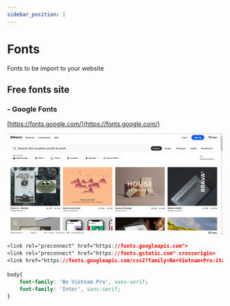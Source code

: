 ```yaml
---
sidebar_position: 1
---
```

# Fonts

Fonts to be import to your website

## Free fonts site

### - Google Fonts 
[https://fonts.google.com/](https://fonts.google.com/)

![googlefontsImage](../../../public/img/behance.jpg)

```css title="Demo of import fonts to website"
<link rel="preconnect" href="https://fonts.googleapis.com">
<link rel="preconnect" href="https://fonts.gstatic.com" crossorigin>
<link href="https://fonts.googleapis.com/css2?family=Be+Vietnam+Pro:ital,wght@1,300&family=Inter&display=swap" rel="stylesheet">

body{
    font-family: 'Be Vietnam Pro', sans-serif;
    font-family: 'Inter', sans-serif;
}
```


